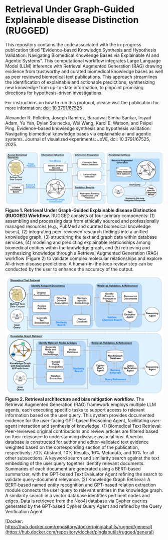 # Retrieval Under Graph-Guided Explainable disease Distinction (RUGGED)
This repository contains the code associated with the in-progress publication titled "Evidence-based Knowledge Synthesis and Hypothesis Validation: Navigating Biomedical Knowledge Bases via Explainable AI and Agentic Systems". This computational workflow integrates Large Language Model (LLM) inference with Retrieval Augmented Generation (RAG) drawing evidence from trustworthy and curated biomedical knowledge bases as well as peer reviewed biomedical text publications. This approach streamlines the identification of explainable and actionable predictions, synthesizing new knowledge from up-to-date information, to pinpoint promising directions for hypothesis-driven investigations.

For instructions on how to run this protocol, please visit the publication for more information: [doi: 10.3791/67525](https://dx.doi.org/10.3791/67525)

Alexander R. Pelletier, Joseph Ramirez, Baradwaj Simha Sankar, Irsyad Adam, Yu Yan, Dylan Steinecke, Wei Wang, Karol E. Watson, and Peipei Ping. Evidence-based knowledge synthesis and hypothesis validation: Navigating biomedical knowledge bases via explainable ai and agentic systems. Journal of visualized experiments: JoVE, doi: 10.3791/67525, 2025.

![workflow](assets/workflow.png)
**Figure 1. Retrieval Under Graph-Guided Explainable disease Distinction (RUGGED) Workflow.** RUGGED consists of four primary components: (1) assembling and processing data from ethically sourced and professionally managed resources (e.g., PubMed and curated biomedical knowledge bases), (2) integrating peer-reviewed research findings into a unified knowledge graph, (3) structuring the text and graph data within database services, (4) modeling and predicting explainable relationships among biomedical entities within the knowledge graph, and (5) retrieving and synthesizing knowledge through a Retrieval Augmented Generation (RAG) workflow (Figure 2) to validate complex molecular relationships and explore AI-driven disease predictions. A human-in-the-loop review step can be conducted by the user to enhance the accuracy of the output.

![workflow](assets/retrieval.png)
**Figure 2. Retrieval architecture and bias mitigation workflow.** The Retrieval Augmented Generation (RAG) framework employs multiple LLM agents, each executing specific tasks to support access to relevant information based on the user query. This system provides documented evidence for the user-facing GPT-based Reasoning Agent, facilitating user-agent interaction and synthesis of knowledge. (1) Biomedical Text Retrieval: Peer-reviewed original contributions and review articles are filtered based on their relevance to understanding disease associations. A vector database is constructed for author and editor-validated text evidence weighted based on the corresponding section of the publication, respectively: 70% Abstract, 10% Results, 10% Metadata, and 10% for all other subsections. A keyword search and similarity search against the text embedding of the user query together identify relevant documents. Summaries of each document are generated using a BERT-based summarizer, with the GPT-based Text Evaluator Agent refining the search to validate query-document relevance. (2) Knowledge Graph Retrieval: A BERT-based named entity recognition and GPT-based relation extraction module connects the user query to relevant entities in the knowledge graph. A similarity search in a vector database identifies pertinent nodes and edges. Data is retrieved from the Neo4j database via Cypher queries generated by the GPT-based Cypher Query Agent and refined by the Query Verification Agent.

[Docker: https://hub.docker.com/repository/docker/pinglabutils/rugged/general](https://hub.docker.com/repository/docker/pinglabutils/rugged/general)
